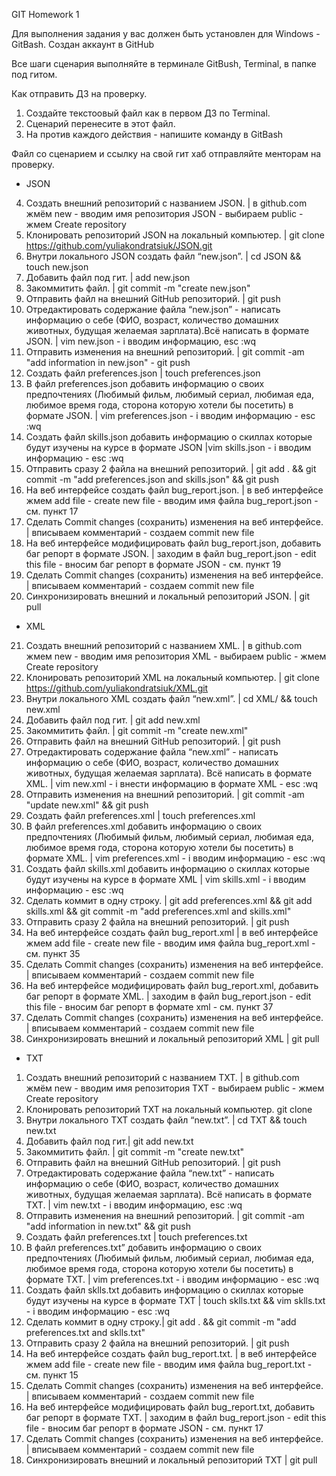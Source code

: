 GIT Homework 1

Для выполнения задания у вас должен быть установлен для Windows - GitBash.
Создан аккаунт в GitHub

Все шаги сценария выполняйте в терминале GitBush, Terminal, в папке под гитом.

Как отправить ДЗ на проверку.

1.  Создайте текстоовый файл как в первом ДЗ по Terminal.
2.  Сценарий перенесите в этот файл.
3.  На против каждого действия - напишите команду в GitBash

Файл со сценарием и ссылку на свой гит хаб отправляйте менторам на проверку.

- JSON

4. Создать внешний репозиторий c названием JSON. | в github.com жмём new - вводим имя репозитория JSON - выбираем public - жмем Create repository
5. Клонировать репозиторий JSON на локальный компьютер. | git clone https://github.com/yuliakondratsiuk/JSON.git
6. Внутри локального JSON создать файл “new.json”. | cd JSON && touch new.json
7. Добавить файл под гит. | add new.json
8. Закоммитить файл. | git commit -m "create new.json"
9. Отправить файл на внешний GitHub репозиторий. | git push
10. Отредактировать содержание файла “new.json” - написать информацию о себе (ФИО, возраст, количество домашних животных, будущая желаемая зарплата).Всё написать в формате JSON. | vim new.json - i вводим информацию, esc :wq
11. Отправить изменения на внешний репозиторий. | git commit -am "add information in new.json" - git push
12. Создать файл preferences.json | touch preferences.json
13. В файл preferences.json добавить информацию о своих предпочтениях (Любимый фильм, любимый сериал, любимая еда, любимое время года, сторона которую хотели бы посетить) в формате JSON. | vim preferences.json - i вводим информацию - esc :wq
14. Создать файл skills.json добавить информацию о скиллах которые будут изучены на курсе в формате JSON |vim skills.json - i вводим информацию - esc :wq
15. Отправить сразу 2 файла на внешний репозиторий. | git add . && git commit -m "add preferences.json and skills.json" && git push
16. На веб интерфейсе создать файл bug_report.json. | в веб интерфейсе жмем add file - create new file - вводим имя файла bug_report.json - см. пункт 17
17. Сделать Commit changes (сохранить) изменения на веб интерфейсе. | вписываем комментарий - создаем commit new file
18. На веб интерфейсе модифицировать файл bug_report.json, добавить баг репорт в формате JSON. | заходим в файл bug_report.json - edit this file - вносим баг репорт в формате JSON - см. пункт 19
19. Сделать Commit changes (сохранить) изменения на веб интерфейсе. | вписываем комментарий - создаем commit new file
20. Синхронизировать внешний и локальный репозиторий JSON. | git pull

- XML

21. Создать внешний репозиторий c названием XML. | в github.com жмем new - вводим имя репозитория XML - выбираем public - жмем Create repository
22. Клонировать репозиторий XML на локальный компьютер. | git clone https://github.com/yuliakondratsiuk/XML.git
23. Внутри локального XML создать файл “new.xml”. | cd XML/ && touch new.xml
24. Добавить файл под гит. | git add new.xml
25. Закоммитить файл. | git commit -m "create new.xml"
26. Отправить файл на внешний GitHub репозиторий. | git push
27. Отредактировать содержание файла “new.xml” - написать информацию о себе (ФИО, возраст, количество домашних животных, будущая желаемая зарплата). Всё написать в формате XML. | vim new.xml - i внести информацию в формате XML - esc :wq
28. Отправить изменения на внешний репозиторий. | git commit -am "update new.xml" && git push
29. Создать файл preferences.xml | touch preferences.xml
30. В файл preferences.xml добавить информацию о своих предпочтениях (Любимый фильм, любимый сериал, любимая еда, любимое время года, сторона которую хотели бы посетить) в формате XML.
    | vim preferences.xml - i вводим информацию - esc :wq
31. Создать файл skills.xml добавить информацию о скиллах которые будут изучены на курсе в формате XML | vim skills.xml - i вводим информацию - esc :wq
32. Сделать коммит в одну строку. | git add preferences.xml && git add skills.xml && git commit -m "add preferences.xml and skills.xml"
33. Отправить сразу 2 файла на внешний репозиторий. | git push
34. На веб интерфейсе создать файл bug_report.xml | в веб интерфейсе жмем add file - create new file - вводим имя файла bug_report.xml - см. пункт 35
35. Сделать Commit changes (сохранить) изменения на веб интерфейсе. | вписываем комментарий - создаем commit new file
36. На веб интерфейсе модифицировать файл bug_report.xml, добавить баг репорт в формате XML. | заходим в файл bug_report.json - edit this file - вносим баг репорт в формате xml - см. пункт 37
37. Сделать Commit changes (сохранить) изменения на веб интерфейсе. | вписываем комментарий - создаем commit new file
38. Синхронизировать внешний и локальный репозиторий XML | git pull

- TXT

1.  Создать внешний репозиторий c названием TXT. | в github.com жмём new - вводим имя репозитория TXT - выбираем public - жмем Create repository
2.  Клонировать репозиторий TXT на локальный компьютер. git clone
3.  Внутри локального TXT создать файл “new.txt”. | cd TXT && touch new.txt
4.  Добавить файл под гит.| git add new.txt
5.  Закоммитить файл. | git commit -m "create new.txt"
6.  Отправить файл на внешний GitHub репозиторий. | git push
7.  Отредактировать содержание файла “new.txt” - написать информацию о себе (ФИО, возраст, количество домашних животных, будущая желаемая зарплата). Всё написать в формате TXT. | vim new.txt - i вводим информацию, esc :wq
8.  Отправить изменения на внешний репозиторий. | git commit -am "add information in new.txt" && git push
9.  Создать файл preferences.txt | touch preferences.txt
10. В файл preferences.txt” добавить информацию о своих предпочтениях (Любимый фильм, любимый сериал, любимая еда, любимое время года, сторона которую хотели бы посетить) в формате TXT. | vim preferences.txt - i вводим информацию - esc :wq
11. Создать файл sklls.txt добавить информацию о скиллах которые будут изучены на курсе в формате TXT | touch sklls.txt && vim sklls.txt - i вводим информацию - esc :wq
12. Сделать коммит в одну строку.| git add . && git commit -m "add preferences.txt and sklls.txt"
13. Отправить сразу 2 файла на внешний репозиторий. | git push
14. На веб интерфейсе создать файл bug_report.txt. | в веб интерфейсе жмем add file - create new file - вводим имя файла bug_report.txt - см. пункт 15
15. Сделать Commit changes (сохранить) изменения на веб интерфейсе. | вписываем комментарий - создаем commit new file
16. На веб интерфейсе модифицировать файл bug_report.txt, добавить баг репорт в формате TXT. | заходим в файл bug_report.json - edit this file - вносим баг репорт в формате JSON - см. пункт 17
17. Сделать Commit changes (сохранить) изменения на веб интерфейсе. | вписываем комментарий - создаем commit new file
18. Синхронизировать внешний и локальный репозиторий TXT | git pull

